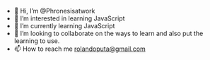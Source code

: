 - 👋 Hi, I’m @Phronesisatwork
- 👀 I’m interested in learning JavaScript
- 🌱 I’m currently learning JavaScript
- 💞️ I’m looking to collaborate on the ways to learn and also put the learning to use.
- 📫 How to reach me rolandoputa@gmail.com

<!---
Phronesisatwork/Phronesisatwork is a ✨ special ✨ repository because its `README.md` (this file) appears on your GitHub profile.
You can click the Preview link to take a look at your changes.
--->
